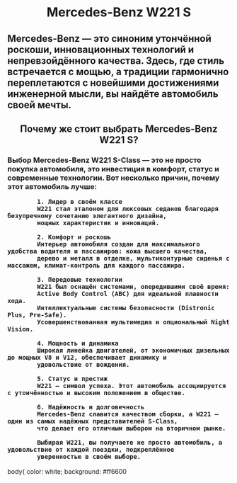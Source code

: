 <html>
  <body>
    <h1 align="center"><b></b>Mercedes-Benz W221 S</b></h1>
    <h2> <p></p>Mercedes-Benz — это синоним утончённой роскоши, инновационных технологий и непревзойдённого качества. Здесь, где стиль встречается с мощью, а традиции гармонично переплетаются с новейшими достижениями инженерной мысли, вы найдёте автомобиль своей мечты.</p></h2>
    <h2 align='center'>Почему же стоит выбрать Mercedes-Benz W221 S?</h2>
      <h3> <p></p>Выбор Mercedes-Benz W221 S-Class — это не просто покупка автомобиля, это инвестиция в комфорт, статус и современные технологии. Вот несколько причин, почему этот автомобиль лучше: 


            1. Лидер в своём классе
            W221 стал эталоном для люксовых седанов благодаря безупречному сочетанию элегантного дизайна, 
            мощных характеристик и инноваций.
        
            2. Комфорт и роскошь
            Интерьер автомобиля создан для максимального удобства водителя и пассажиров: кожа высшего качества,
            дерево и металл в отделке, мультиконтурные сиденья с массажем, климат-контроль для каждого пассажира.
            
            3. Передовые технологии
            W221 был оснащён системами, опередившими своё время:
            Active Body Control (ABC) для идеальной плавности хода.
            Интеллектуальные системы безопасности (Distronic Plus, Pre-Safe).
            Усовершенствованная мультимедиа и опциональный Night Vision.
            
            4. Мощность и динамика
            Широкая линейка двигателей, от экономичных дизельных до мощных V8 и V12, обеспечивает динамику и
            удовольствие от вождения.
            
            5. Статус и престиж
            W221 — символ успеха. Этот автомобиль ассоциируется с утончённостью и высоким положением в обществе.
            
            6. Надёжность и долговечность
            Mercedes-Benz славится качеством сборки, а W221 — один из самых надёжных представителей S-Class,
            что делает его отличным выбором на вторичном рынке.
            
            Выбирая W221, вы получаете не просто автомобиль, а удовольствие от каждой поездки, подкреплённое
            уверенностью в своём выборе.


</h3>
  </body>
</html>

body{
  color: white;
  background: #ff6600
